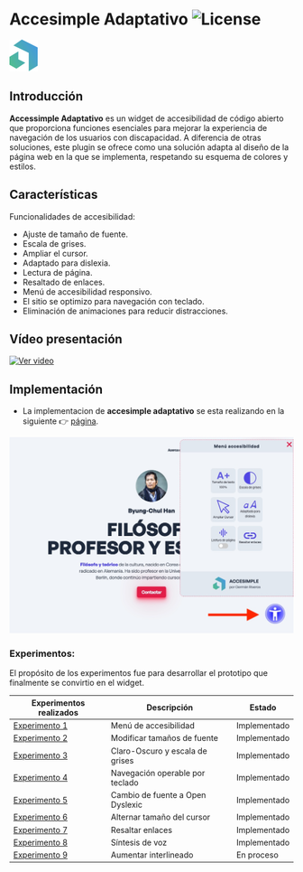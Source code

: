 # Accesimple Adaptativo ![License](https://img.shields.io/github/license/german-rs/accesimple-adaptativo)

![logo](./Experimentos/imagenes/accesimple-logo.webp)

## Introducción

**Accessimple Adaptativo** es un widget de accesibilidad de código abierto que proporciona funciones esenciales para mejorar la experiencia de navegación de los usuarios con discapacidad. A diferencia de otras soluciones, este plugin se ofrece como una solución adapta al diseño de la página web en la que se implementa, respetando su esquema de colores y estilos.

## Características

Funcionalidades de accesibilidad:
  - Ajuste de tamaño de fuente.
  - Escala de grises.
  - Ampliar el cursor.
  - Adaptado para dislexia.
  - Lectura de página.
  - Resaltado de enlaces.
  - Menú de accesibilidad responsivo.
  - El sitio se optimizo para navegación con teclado.
  - Eliminación de animaciones para reducir distracciones.

## Vídeo presentación

[![Ver video](https://img.youtube.com/vi/03h9B-gMbRc/0.jpg)](https://www.youtube.com/watch?v=03h9B-gMbRc)


## Implementación 

- La implementacion de **accesimple adaptativo** se esta realizando en la siguiente 👉 [página](https://portafolio-1-rust.vercel.app/).

![impementacion de accesibilidad](./Experimentos/imagenes/implementacion_accesimple.jpg)


### Experimentos:

El propósito de los experimentos fue para desarrollar el prototipo que finalmente se convirtio en el widget. 


|Experimentos realizados | Descripción| Estado |
|------------------------|------------|-------------|
|[Experimento 1](https://github.com/german-rs/accesibilidad/tree/main/Experimentos/experimento1)| Menú de accesibilidad    | Implementado |
|[Experimento 2](https://github.com/german-rs/accesibilidad/tree/main/Experimentos/experimento2)| Modificar tamaños de fuente | Implementado |
|[Experimento 3](https://github.com/german-rs/accesibilidad/tree/main/Experimentos/experimento3)| Claro-Oscuro y escala de grises | Implementado | 
|[Experimento 4](https://github.com/german-rs/accesibilidad/tree/main/Experimentos/experimento4)| Navegación operable por teclado | Implementado|
|[Experimento 5](https://github.com/german-rs/accesibilidad/tree/main/Experimentos/experimento5)| Cambio de fuente a Open Dyslexic | Implementado|
|[Experimento 6](https://github.com/german-rs/accesibilidad/tree/main/Experimentos/experimento6)| Alternar tamaño del cursor | Implementado|
|[Experimento 7](https://github.com/german-rs/accesibilidad/tree/main/Experimentos/experimento7)| Resaltar enlaces| Implementado|
|[Experimento 8](https://github.com/german-rs/accesibilidad/tree/main/Experimentos/experimento8)| Síntesis de voz| Implementado |
|[Experimento 9](https://github.com/german-rs/accesibilidad/tree/main/Experimentos/experimento9)| Aumentar interlineado| En proceso |


